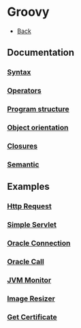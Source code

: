 # Groovy

+ [Back](../README.md)

## Documentation

### [Syntax](sytax.groovy)
### [Operators](operators.groovy)
### [Program structure](program.groovy)
### [Object orientation](object.groovy)
### [Closures](closure.groovy)
### [Semantic](semantic.groovy)

## Examples

### [Http Request](HttpRequest.groovy)
### [Simple Servlet](SimpleServlet.groovy)
### [Oracle Connection](OracleConnectionTest.groovy)
### [Oracle Call](OracleCallableTest.groovy)
### [JVM Monitor](JvmMonitor.groovy)
### [Image Resizer](ImageResize.groovy)
### [Get Certificate](GetCert.groovy)

